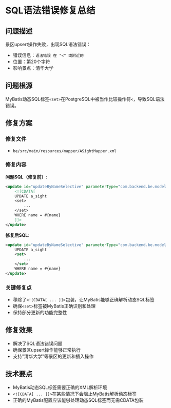 # SQL语法错误修复总结

## 问题描述
景区upsert操作失败，出现SQL语法错误：
- 错误信息：`语法错误 在 "<" 或附近的`
- 位置：第20个字符
- 影响景点：清华大学

## 问题根源
MyBatis动态SQL标签`<set>`在PostgreSQL中被当作比较操作符`<`，导致SQL语法错误。

## 修复方案

### 修复文件
- `be/src/main/resources/mapper/ASightMapper.xml`

### 修复内容
**问题SQL（修复前）**:
```xml
<update id="updateByNameSelective" parameterType="com.backend.be.model.ASight">
    <![CDATA[
    UPDATE a_sight
    <set>
        ...
    </set>
    WHERE name = #{name}
    ]]>
</update>
```

**修复后SQL**:
```xml
<update id="updateByNameSelective" parameterType="com.backend.be.model.ASight">
    UPDATE a_sight
    <set>
        ...
    </set>
    WHERE name = #{name}
</update>
```

### 关键修复点
- 移除了`<![CDATA[ ... ]]>`包装，让MyBatis能够正确解析动态SQL标签
- 确保`<set>`标签被MyBatis正确识别和处理
- 保持部分更新的功能完整性

## 修复效果
- 解决了SQL语法错误问题
- 确保景区upsert操作能够正常执行
- 支持"清华大学"等景区的更新和插入操作

## 技术要点
- MyBatis动态SQL标签需要正确的XML解析环境
- `<![CDATA[ ... ]]>`在某些情况下会阻止MyBatis解析动态标签
- 正确的MyBatis配置应该能够处理动态SQL标签而无需CDATA包装
